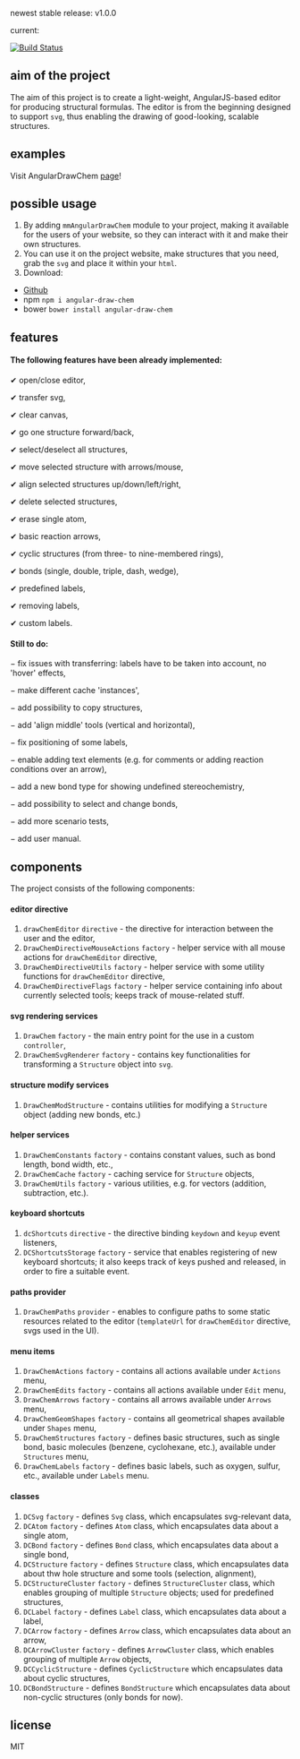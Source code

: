 newest stable release: v1.0.0

current:

[![Build Status](https://travis-ci.org/MMMalik/angular-draw-chem.svg?branch=master)](https://travis-ci.org/MMMalik/angular-draw-chem)

aim of the project
------
The aim of this project is to create a light-weight, AngularJS-based editor for producing structural formulas.
The editor is from the beginning designed to support `svg`, thus enabling the drawing of good-looking, scalable structures.

examples
------
Visit AngularDrawChem [page](http://mmmalik.github.io/angular-draw-chem/)!

possible usage
------
1. By adding `mmAngularDrawChem` module to your project, making it available for the users of your website, so they can interact with it and make their own structures.
2. You can use it on the project website, make structures that you need, grab the `svg` and place it within your `html`.
3. Download:
  * [Github](https://github.com/MMMalik/angular-draw-chem/releases)
  * npm `npm i angular-draw-chem`
  * bower `bower install angular-draw-chem`

features
------
#### The following features have been already implemented:

&#10004; open/close editor,

&#10004; transfer svg,

&#10004; clear canvas,

&#10004; go one structure forward/back,

&#10004; select/deselect all structures,

&#10004; move selected structure with arrows/mouse,

&#10004; align selected structures up/down/left/right,

&#10004; delete selected structures,

&#10004; erase single atom,

&#10004; basic reaction arrows,

&#10004; cyclic structures (from three- to nine-membered rings),

&#10004; bonds (single, double, triple, dash, wedge),

&#10004; predefined labels,

&#10004; removing labels,

&#10004; custom labels.

#### Still to do:

&#8722; fix issues with transferring: labels have to be taken into account, no 'hover' effects,

&#8722; make different cache 'instances',

&#8722; add possibility to copy structures,

&#8722; add 'align middle' tools (vertical and horizontal),

&#8722; fix positioning of some labels,

&#8722; enable adding text elements (e.g. for comments or adding reaction conditions over an arrow),

&#8722; add a new bond type for showing undefined stereochemistry,

&#8722; add possibility to select and change bonds,

&#8722; add more scenario tests,

&#8722; add user manual.

components
------
The project consists of the following components:

#### editor directive
1. `drawChemEditor` `directive` - the directive for interaction between the user and the editor,
2. `DrawChemDirectiveMouseActions` `factory` - helper service with all mouse actions for `drawChemEditor` directive,
3. `DrawChemDirectiveUtils` `factory` - helper service with some utility functions for `drawChemEditor` directive,
4. `DrawChemDirectiveFlags` `factory` - helper service containing info about currently selected tools; keeps track of mouse-related stuff.

#### svg rendering services
1. `DrawChem` `factory` - the main entry point for the use in a custom `controller`,
2. `DrawChemSvgRenderer` `factory` - contains key functionalities for transforming a `Structure` object into `svg`.

#### structure modify services
1. `DrawChemModStructure` - contains utilities for modifying a `Structure` object (adding new bonds, etc.)

#### helper services
1. `DrawChemConstants` `factory` - contains constant values, such as bond length, bond width, etc.,
2. `DrawChemCache` `factory` - caching service for `Structure` objects,
3. `DrawChemUtils` `factory` - various utilities, e.g. for vectors (addition, subtraction, etc.).

#### keyboard shortcuts
1. `dcShortcuts` `directive` - the directive binding `keydown` and `keyup` event listeners,
2. `DCShortcutsStorage` `factory` - service that enables registering of new keyboard shortcuts; it also keeps track of keys pushed and released, in order to fire a suitable event.

#### paths provider
1. `DrawChemPaths` `provider` - enables to configure paths to some static resources related to the editor (`templateUrl` for `drawChemEditor` directive, svgs used in the UI).

#### menu items
1. `DrawChemActions` `factory` - contains all actions available under `Actions` menu,
2. `DrawChemEdits` `factory` - contains all actions available under `Edit` menu,
3. `DrawChemArrows` `factory` - contains all arrows available under `Arrows` menu,
4. `DrawChemGeomShapes` `factory` - contains all geometrical shapes available under `Shapes` menu,
5. `DrawChemStructures` `factory` - defines basic structures, such as single bond, basic molecules (benzene, cyclohexane, etc.), available under `Structures` menu,
6. `DrawChemLabels` `factory` - defines basic labels, such as oxygen, sulfur, etc., available under `Labels` menu.

#### classes
1. `DCSvg` `factory` - defines `Svg` class, which encapsulates svg-relevant data,
2. `DCAtom` `factory` - defines `Atom` class, which encapsulates data about a single atom,
3. `DCBond` `factory` - defines `Bond` class, which encapsulates data about a single bond,
4. `DCStructure` `factory` - defines `Structure` class, which encapsulates data about thw hole structure and some tools (selection, alignment),
5. `DCStructureCluster` `factory` - defines `StructureCluster` class, which enables grouping of multiple `Structure` objects; used for predefined structures,
6. `DCLabel` `factory` - defines `Label` class, which encapsulates data about a label,
7. `DCArrow` `factory` - defines `Arrow` class, which encapsulates data about an arrow,
8. `DCArrowCluster` `factory` - defines `ArrowCluster` class, which enables grouping of multiple `Arrow` objects,
9. `DCCyclicStructure` - defines `CyclicStructure` which encapsulates data about cyclic structures,
10. `DCBondStructure` - defines `BondStructure` which encapsulates data about non-cyclic structures (only bonds for now).

license
------
MIT
